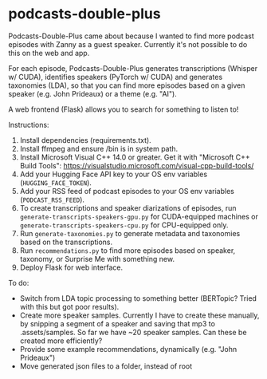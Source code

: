 ﻿# podcasts-double-plus

Podcasts-Double-Plus came about because I wanted to find more podcast episodes with Zanny as a guest speaker. Currently it's not possible to do this on the web and app. 

For each episode, Podcasts-Double-Plus generates transcriptions (Whisper w/ CUDA), identifies speakers (PyTorch w/ CUDA) and generates taxonomies (LDA), so that you can find more episodes based on a given speaker (e.g. John Prideaux) or a theme (e.g. "AI"). 

A web frontend (Flask) allows you to search for something to listen to!

Instructions:
1. Install dependencies (requirements.txt).
2. Install ffmpeg and ensure /bin is in system path.
3. Install Microsoft Visual C++ 14.0 or greater. Get it with "Microsoft C++ Build Tools": https://visualstudio.microsoft.com/visual-cpp-build-tools/
4. Add your Hugging Face API key to your OS env variables (`HUGGING_FACE_TOKEN`).
5. Add your RSS feed of podcast episodes to your OS env variables (`PODCAST_RSS_FEED`).
6. To create transcriptions and speaker diarizations of episodes, run `generate-transcripts-speakers-gpu.py` for CUDA-equipped machines or `generate-transcripts-speakers-cpu.py` for CPU-equipped only.
7. Run `generate-taxonomies.py` to generate metadata and taxonomies based on the transcriptions.
8. Run `recommendations.py` to find more episodes based on speaker, taxonomy, or Surprise Me with something new.
9. Deploy Flask for web interface.

To do:
* Switch from LDA topic processing to something better (BERTopic? Tried with this but got poor results).
* Create more speaker samples. Currently I have to create these manually, by snipping a segment of a speaker and saving that mp3 to .assets/samples. So far we have ~20 speaker samples. Can these be created more efficiently?
* Provide some example recommendations, dynamically (e.g. "John Prideaux")
* Move generated json files to a folder, instead of root
